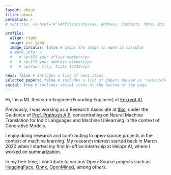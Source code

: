 ```yaml
---
layout: about
title: about
permalink: /
# subtitle: <a href='#'>Affiliations</a>. Address. Contacts. Moto. Etc.

profile:
  align: right
  image: pic.jpeg
  image_circular: false # crops the image to make it circular
  # more_info: >
  #   # <p>555 your office number</p>
  #   # <p>123 your address street</p>
  #   # <p>Your City, State 12345</p>

news: false # includes a list of news items
selected_papers: false # includes a list of papers marked as "selected={true}"
social: true # includes social icons at the bottom of the page
---
```


Hi, I'm a ML Research Engineer(Founding Engineer) at [Enkrypt AI](https://enkryptai.com).

Previously, I was working as a Research Associate at
<a href="https://iisc.ac.in/">IISc</a>, under the Guidance of <a href="https://sites.google.com/view/prathosh/home">Prof. Prathosh A P</a>, concentrating on Neural Machine Translation for Indic Languages and Machine Unlearning in the context of Generative Models.  

<p>
I enjoy doing research and contributing to open-source projects in the context of machine learning.
My research interest started back in March 2020 when I started my first in-office internship at Helppr AI,
where I worked on summarization.

</p>
<p>
In my free time, I contribute to various Open-Source projects such as <a href="https://github.com/huggingface/">HuggingFace</a>, <a href="https://github.com/onnx/onnx">Onnx</a>,
<a href="https://www.openmined.org/">OpenMined</a>, among others.
</p>
